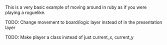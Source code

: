 This is a very basic example of moving
around in ruby as if you were playing a
roguelike.

TODO: Change movement to board/logic layer instead
of in the presentation layer

TODO: Make player a class instead of just current_x,
current_y